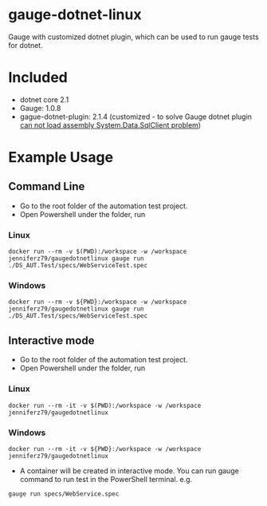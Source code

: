 # gauge-dotnet-linux
Gauge with customized dotnet plugin, which can be used to run gauge tests for dotnet.

# Included
* dotnet core 2.1
* Gauge: 1.0.8
* gague-dotnet-plugin: 2.1.4 (customized - to solve Gauge dotnet plugin [can not load assembly System.Data.SqlClient problem](https://github.com/getgauge/gauge-dotnet/issues/80))

# Example Usage
## Command Line
* Go to the root folder of the automation test project.
* Open Powershell under the folder, run 

### Linux
```
docker run --rm -v $(PWD):/workspace -w /workspace jenniferz79/gaugedotnetlinux gauge run ./DS_AUT.Test/specs/WebServiceTest.spec
```

### Windows
```
docker run --rm -v ${PWD}:/workspace -w /workspace jenniferz79/gaugedotnetlinux gauge run ./DS_AUT.Test/specs/WebServiceTest.spec
```

## Interactive mode
* Go to the root folder of the automation test project.
* Open Powershell under the folder, run 
### Linux
```
docker run --rm -it -v $(PWD):/workspace -w /workspace jenniferz79/gaugedotnetlinux
```

### Windows
```
docker run --rm -it -v ${PWD}:/workspace -w /workspace jenniferz79/gaugedotnetlinux
```

* A container will be created in interactive mode. You can run gauge command to run test in the PowerShell terminal. e.g.
```
gauge run specs/WebService.spec
```